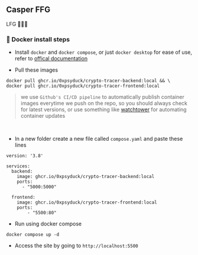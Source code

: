 ## Casper FFG
LFG 🚀🚀🚀

### 🐳 Docker install steps
- Install `docker` and `docker compose`, or just `docker desktop` for ease of use, refer to [offical documentation](https://docs.docker.com/desktop/)

- Pull these images
```
docker pull ghcr.io/0xpsyduck/crypto-tracer-backend:local && \
docker pull ghcr.io/0xpsyduck/crypto-tracer-frontend:local
```

> we use `Github's CI/CD pipeline` to automatically publish container images everytime we push on the repo, so you should always check for latest versions, or use something like [watchtower](https://github.com/containrrr/watchtower) for automating container updates

<br>

- In a new folder create a new file called `compose.yaml` and paste these lines
```
version: '3.8'

services:
  backend:
    image: ghcr.io/0xpsyduck/crypto-tracer-backend:local
    ports:
      - "5000:5000"
  
  frontend:
    image: ghcr.io/0xpsyduck/crypto-tracer-frontend:local
    ports:
        - "5500:80"
```

- Run using docker compose
```
docker compose up -d
```

- Access the site by going to `http://localhost:5500`
